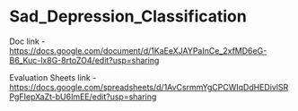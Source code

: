 # Sad_Depression_Classification

Doc link - https://docs.google.com/document/d/1KaEeXJAYPaInCe_2xfMD6eG-B6_Kuc-lx8G-8rtoZO4/edit?usp=sharing

Evaluation Sheets link - https://docs.google.com/spreadsheets/d/1AvCsrmmYgCPCWIqDdHEDivlSRPgFIepXaZt-bU6ImEE/edit?usp=sharing
